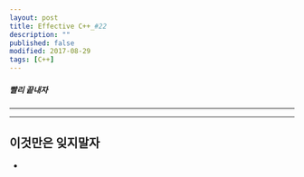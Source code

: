 ```yaml
---
layout: post
title: Effective C++_#22
description: ""
published: false
modified: 2017-08-29
tags: [C++]
---
```


##### 빨리 끝내자

---


---

## 이것만은 잊지말자
- 
